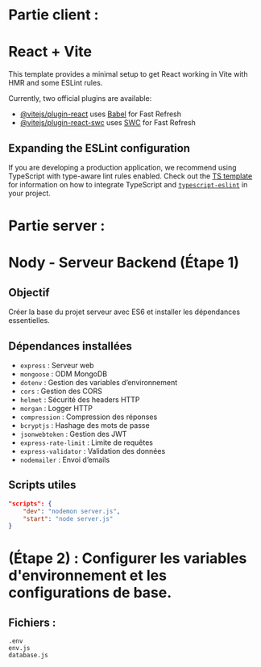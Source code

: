 # Partie client :

# React + Vite

This template provides a minimal setup to get React working in Vite with HMR and some ESLint rules.

Currently, two official plugins are available:

-   [@vitejs/plugin-react](https://github.com/vitejs/vite-plugin-react/blob/main/packages/plugin-react) uses [Babel](https://babeljs.io/) for Fast Refresh
-   [@vitejs/plugin-react-swc](https://github.com/vitejs/vite-plugin-react/blob/main/packages/plugin-react-swc) uses [SWC](https://swc.rs/) for Fast Refresh

## Expanding the ESLint configuration

If you are developing a production application, we recommend using TypeScript with type-aware lint rules enabled. Check out the [TS template](https://github.com/vitejs/vite/tree/main/packages/create-vite/template-react-ts) for information on how to integrate TypeScript and [`typescript-eslint`](https://typescript-eslint.io) in your project.

# Partie server :

# Nody - Serveur Backend (Étape 1)

## Objectif

Créer la base du projet serveur avec ES6 et installer les dépendances essentielles.

## Dépendances installées

-   `express` : Serveur web
-   `mongoose` : ODM MongoDB
-   `dotenv` : Gestion des variables d’environnement
-   `cors` : Gestion des CORS
-   `helmet` : Sécurité des headers HTTP
-   `morgan` : Logger HTTP
-   `compression` : Compression des réponses
-   `bcryptjs` : Hashage des mots de passe
-   `jsonwebtoken` : Gestion des JWT
-   `express-rate-limit` : Limite de requêtes
-   `express-validator` : Validation des données
-   `nodemailer` : Envoi d’emails

## Scripts utiles

```json
"scripts": {
    "dev": "nodemon server.js",
    "start": "node server.js"
}
```

# (Étape 2) : Configurer les variables d'environnement et les configurations de base.

## Fichiers :

    .env
    env.js
    database.js
